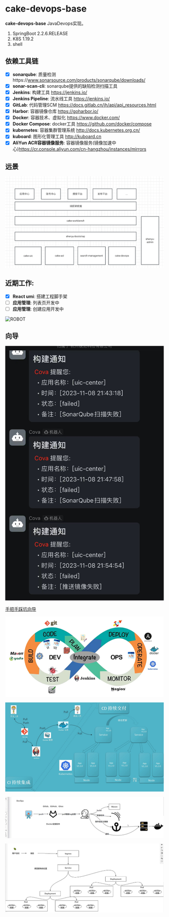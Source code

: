 # cake-devops-base

**cake-devops-base** JavaDevops实现。

1. SpringBoot 2.2.6.RELEASE
2. K8S 1.19.2
3. shell

## 依赖工具链

- [x] **sonarqube**: 质量检测https://www.sonarsource.com/products/sonarqube/downloads/
- [x] **sonar-scan-cli**: sonarqube提供的缺陷检测扫描工具
- [x] **Jenkins**: 构建工具 https://jenkins.io/
- [x] **Jenkins Pipeline**: 流水线工具 https://jenkins.io/
- [x] **GitLab**: 代码管理SCM https://docs.gitlab.cn/jh/api/api_resources.html
- [x] **Harbor**: 容器镜像仓库 https://goharbor.io/
- [x] **Docker**: 容器技术、虚拟化 https://www.docker.com/
- [x] **Docker Compose**: docker工具 https://github.com/docker/compose
- [x] **kubernetes**: 容器集群管理系统 http://docs.kubernetes.org.cn/
- [x] **kuboard**: 图形化管理工具 http://kuboard.cn
- [x] **AliYun ACR容器镜像服务**: 容器镜像服务(镜像加速中心)https://cr.console.aliyun.com/cn-hangzhou/instances/mirrors

## 远景

![ROBOT](https://github.com/WXzhongwang/cake-devops-base/blob/main/images/future.png)

## 近期工作:
- [x] **React umi**: 搭建工程脚手架
- [ ] **应用管理**: 列表页开发中
- [ ] **应用管理**: 创建应用开发中

![ROBOT](https://github.com/WXzhongwang/cake-devops-base/blob/main/images/web.png)

## 向导

![ROBOT](https://github.com/WXzhongwang/cake-devops-base/blob/main/images/img.png)

[手把手踩坑向导](https://github.com/WXzhongwang/cake-devops-base/blob/main/README_GUIDE.md)

![CICD](https://github.com/WXzhongwang/cake-devops-base/blob/main/images/2021-11-23_175935.png)

![核心业务](https://github.com/WXzhongwang/cake-devops-base/blob/main/images/image-20211125154112097.png)

![DEVOPS](https://github.com/WXzhongwang/cake-devops-base/blob/main/images/devops.jpg)

![K8S](https://github.com/WXzhongwang/cake-devops-base/blob/main/images/k8s%E7%AE%80%E5%8D%95%E7%90%86%E8%A7%A3.jpg)
